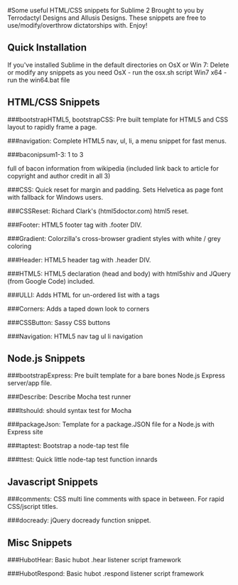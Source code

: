#Some useful HTML/CSS snippets for Sublime 2 Brought to you by Terrodactyl Designs and Allusis Designs. These snippets are free to use/modify/overthrow dictatorships with. Enjoy!

## Quick Installation
If you've installed Sublime in the default directories on OsX or Win 7:
Delete or modify any snippets as you need
OsX - run the osx.sh script
Win7 x64 - run the win64.bat file

## HTML/CSS Snippets

###bootstrapHTML5, bootstrapCSS:
Pre built template for HTML5 and CSS layout to rapidly frame a page.

###navigation:
Complete HTML5 nav, ul, li, a menu snippet for fast menus.

###baconipsum1-3:
1 to 3 <p> full of bacon information from wikipedia (included link back to article for copyright and author credit in all 3)

###CSS:
Quick reset for margin and padding. Sets Helvetica as page font with fallback for Windows users.

###CSSReset:
Richard Clark's (html5doctor.com) html5 reset.

###Footer:
HTML5 footer tag with .footer DIV.

###Gradient:
Colorzilla's cross-browser gradient styles with white / grey coloring

###Header:
HTML5 header tag with .header DIV.

###HTML5:
HTML5 declaration (head and body) with html5shiv and JQuery (from Google Code) included.

###ULLI:
Adds HTML for un-ordered list with a tags

###Corners:
Adds a taped down look to corners

###CSSButton:
Sassy CSS buttons

###Navigation:
HTML5 nav tag ul li navigation

## Node.js Snippets

###bootstrapExpress:
Pre built template for a bare bones Node.js Express server/app file.

###Describe:
Describe Mocha test runner

###Itshould:
should syntax test for Mocha

###packageJson:
Template for a package.JSON file for a Node.js with Express site

###taptest:
Bootstrap a node-tap test file

###ttest:
Quick little node-tap test function innards

## Javascript Snippets

###comments:
CSS  multi line comments with space in between. For rapid CSS/jscript titles.

###docready:
jQuery docready function snippet.

## Misc Snippets

###HubotHear:
Basic hubot .hear listener script framework

###HubotRespond:
Basic hubot .respond listener script framework